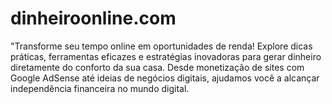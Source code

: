 # dinheiroonline.com
"Transforme seu tempo online em oportunidades de renda! Explore dicas práticas, ferramentas eficazes e estratégias inovadoras para gerar dinheiro diretamente do conforto da sua casa. Desde monetização de sites com Google AdSense até ideias de negócios digitais, ajudamos você a alcançar independência financeira no mundo digital. 
